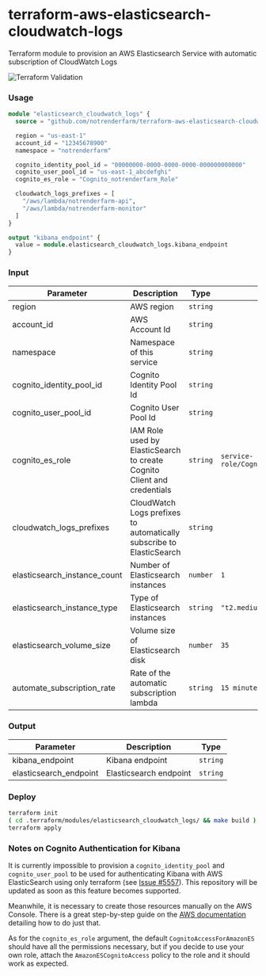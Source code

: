 # terraform-aws-elasticsearch-cloudwatch-logs

Terraform module to provision an AWS Elasticsearch Service with automatic subscription of CloudWatch Logs

![Terraform Validation](https://github.com/notrenderfarm/terraform-aws-elasticsearch-cloudwatch-logs/workflows/Terraform%20Validation/badge.svg) 


### Usage

```terraform
module "elasticsearch_cloudwatch_logs" {
  source = "github.com/notrenderfarm/terraform-aws-elasticsearch-cloudwatch-logs"

  region = "us-east-1"
  account_id = "12345678900"
  namespace = "notrenderfarm"

  cognito_identity_pool_id = "00000000-0000-0000-0000-000000000000"
  cognito_user_pool_id = "us-east-1_abcdefghi"
  cognito_es_role = "Cognito_notrenderfarm_Role"

  cloudwatch_logs_prefixes = [
    "/aws/lambda/notrenderfarm-api", 
    "/aws/lambda/notrenderfarm-monitor"
  ]
}

output "kibana_endpoint" {
  value = module.elasticsearch_cloudwatch_logs.kibana_endpoint
}
```

### Input

| Parameter | Description | Type | Default | 
| --------- | ----------- | ---- | ------- | 
| region    | AWS region | `string` |
| account_id    | AWS Account Id | `string` |  |
| namespace    | Namespace of this service | `string` |  |
| cognito_identity_pool_id    | Cognito Identity Pool Id | `string` |  |
| cognito_user_pool_id    | Cognito User Pool Id | `string` |  |
| cognito_es_role    | IAM Role used by ElasticSearch to create Cognito Client and credentials | `string` | `service-role/CognitoAccessForAmazonES` |
| cloudwatch_logs_prefixes    | CloudWatch Logs prefixes to automatically subscribe to ElasticSearch | `string` |  |
| elasticsearch_instance_count    | Number of Elasticsearch instances | `number` | `1` |
| elasticsearch_instance_type    | Type of Elasticsearch instances | `string` | `"t2.medium.elasticsearch"` |
| elasticsearch_volume_size    | Volume size of Elasticsearch disk | `number` | `35` |
| automate_subscription_rate    | Rate of the automatic subscription lambda | `string` | `15 minutes` |

### Output

| Parameter | Description | Type |  
| --------- | ----------- | ---- |  
| kibana_endpoint    | Kibana endpoint | `string` | 
| elasticsearch_endpoint    | Elasticsearch endpoint | `string` |  

### Deploy

```bash
terraform init
( cd .terraform/modules/elasticsearch_cloudwatch_logs/ && make build )
terraform apply
```
### Notes on Cognito Authentication for Kibana
It is currently impossible to provision a `cognito_identity_pool` and `cognito_user_pool` to be used for authenticating Kibana with AWS ElasticSearch using only terraform (see [Issue #5557](https://github.com/terraform-providers/terraform-provider-aws/issues/5557)). This repository will be updated as soon as this feature becomes supported.

Meanwhile, it is necessary to create those resources manually on the AWS Console. There is a great step-by-step guide on the [AWS documentation](https://docs.aws.amazon.com/elasticsearch-service/latest/developerguide/es-cognito-auth.html#es-cognito-auth-identity-providers) detailing how to do just that.

As for the `cognito_es_role` argument, the default `CognitoAccessForAmazonES` should have all the permissions necessary, but if you decide to use your own role, attach the `AmazonESCognitoAccess` policy to the role and it should work as expected.
